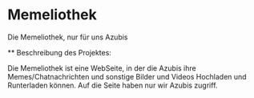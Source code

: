 # Memeliothek
Die Memeliothek, nur für uns Azubis

** Beschreibung des Projektes: 

Die Memeliothek ist eine WebSeite, in der die Azubis ihre Memes/Chatnachrichten und
sonstige Bilder und Videos Hochladen und Runterladen können.
Auf die Seite haben nur wir Azubis zugriff.
